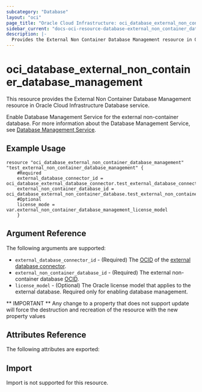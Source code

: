 ```yaml
---
subcategory: "Database"
layout: "oci"
page_title: "Oracle Cloud Infrastructure: oci_database_external_non_container_database_management"
sidebar_current: "docs-oci-resource-database-external_non_container_database_management"
description: |-
  Provides the External Non Container Database Management resource in Oracle Cloud Infrastructure Database service
---
```


# oci_database_external_non_container_database_management
This resource provides the External Non Container Database Management resource in Oracle Cloud Infrastructure Database service.

Enable Database Management Service for the external non-container database.
For more information about the Database Management Service, see
[Database Management Service](https://docs.cloud.oracle.com/iaas/Content/ExternalDatabase/Concepts/databasemanagementservice.htm).


## Example Usage

```hcl
resource "oci_database_external_non_container_database_management" "test_external_non_container_database_management" {
	#Required
	external_database_connector_id = oci_database_external_database_connector.test_external_database_connector.id
	external_non_container_database_id = oci_database_external_non_container_database.test_external_non_container_database.id
	#Optional
    license_mode = var.external_non_container_database_management_license_model
    }
```

## Argument Reference

The following arguments are supported:

* `external_database_connector_id` - (Required) The [OCID](https://docs.cloud.oracle.com/iaas/Content/General/Concepts/identifiers.htm) of the [external database connector](https://docs.cloud.oracle.com/iaas/api/#/en/database/latest/datatypes/CreateExternalDatabaseConnectorDetails). 
* `external_non_container_database_id` - (Required) The external non-container database [OCID](https://docs.cloud.oracle.com/iaas/Content/General/Concepts/identifiers.htm).
* `license_model` - (Optional) The Oracle license model that applies to the external database. Required only for enabling database management.

** IMPORTANT **
Any change to a property that does not support update will force the destruction and recreation of the resource with the new property values

## Attributes Reference

The following attributes are exported:


## Import

Import is not supported for this resource.

